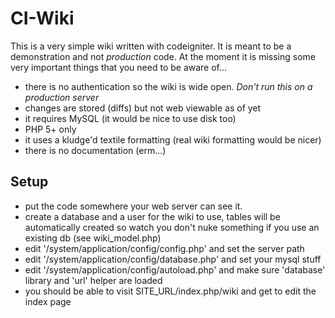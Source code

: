 CI-Wiki
======

This is a very simple wiki written with codeigniter. It is meant to be
a demonstration and not *production* code. At the moment it is missing some 
very important things that you need to be aware of...

  * there is no authentication so the wiki is wide open. *Don't run this
    on a production server*
  * changes are stored (diffs) but not web viewable as of yet
  * it requires MySQL (it would be nice to use disk too)
  * PHP 5+ only
  * it uses a kludge'd textile formatting (real wiki formatting would be nicer)
  * there is no documentation (erm...)

Setup
-----

 * put the code somewhere your web server can see it.
 * create a database and a user for the wiki to use, tables will be automatically created so watch you don't nuke something if you use an existing db (see wiki_model.php)
 * edit '/system/application/config/config.php' and set the server path
 * edit '/system/application/config/database.php' and set your mysql stuff 
 * edit '/system/application/config/autoload.php' and make sure 'database' library and 'url' helper are loaded
 * you should be able to visit SITE_URL/index.php/wiki and get to edit the index page
